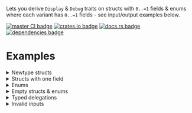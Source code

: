 <!-- cargo-rdme start -->

Lets you derive `Display` & `Debug` traits on structs with
`0..=1` fields & enums where each variant has `0..=1` fields - see input/output examples below.

[![master CI badge](https://img.shields.io/github/actions/workflow/status/Alorel/delegate-display-rs/ci.yml?label=master%20CI)](https://github.com/Alorel/delegate-display-rs/actions/workflows/ci.yml?query=branch%3Amaster)
[![crates.io badge](https://img.shields.io/crates/v/delegate-display)](https://crates.io/crates/delegate-display)
[![docs.rs badge](https://img.shields.io/docsrs/delegate-display?label=docs.rs)](https://docs.rs/delegate-display)
[![dependencies badge](https://img.shields.io/librariesio/release/cargo/delegate-display)](https://libraries.io/cargo/delegate-display)

# Examples

<details><summary>Newtype structs</summary>

```rust
// Input
#[derive(delegate_display::DelegateDisplay)]
struct Foo(SomeType);

// Output
impl fmt::Display for Foo {
  #[inline]
  fn fmt(&self, f: &mut fmt::Formatter<'_>) -> fmt::Result {
    fmt::Display::fmt(&self.0, f)
  }
}
````

</details>

<details><summary>Structs with one field</summary>

```rust
// Input
#[derive(delegate_display::DelegateDebug)]
struct Foo { some_field: SomeType }

// Output
impl fmt::Debug for Foo {
  #[inline]
  fn fmt(&self, f: &mut fmt::Formatter<'_>) -> fmt::Result {
    fmt::Debug::fmt(&self.some_field, f)
  }
}
````

</details>

<details><summary>Enums</summary>

```rust
// Input
enum MyEnum {
  Foo,
  Bar(SomeType),
  Qux { baz: SomeType }
}

// Output
fn fmt(&self, f: &mut fmt::Formatter<'_>) -> fmt::Result {
  match self {
    Self::Foo => f.write_str("Foo"),
    Self::Bar(inner) => DebugOrDisplay::fmt(inner, f),
    Self::Qux { baz } => DebugOrDisplay::fmt(baz, f),
  }
}
````

</details>

<details><summary>Empty structs & enums</summary>

```rust
// Input
struct Foo;
struct Bar{}
struct Qux();
enum Baz {}

// Output
fn fmt(&self, _: &mut fmt::Formatter<'_>) -> fmt::Result {
  Ok(())
}
````

</details>

<details><summary>Typed delegations</summary>

Can be useful for further prettifying the output.

```rust
/// Some type that `Deref`s to the type we want to use in our formatting, in this case, `str`.
#[derive(Debug)]
struct Wrapper(&'static str);

#[derive(DelegateDebug)]
#[ddebug(delegate_to(str))] // ignore `Wrapper` and debug the `str` it `Deref`s instead
struct Typed(Wrapper);

#[derive(DelegateDebug)] // Included for comparison
struct Base(Wrapper);

assert_eq!(format!("{:?}", Typed(Wrapper("foo"))), "\"foo\"");
assert_eq!(format!("{:?}", Base(Wrapper("bar"))), "Wrapper(\"bar\")");
```

</details>

<details><summary>Invalid inputs</summary>

```rust
#[derive(DelegateDisplay, Debug)]
#[dboth(delegate_to(String))] // `delegate_to` is not supported on enums
enum SomeEnum {
  Foo(Arc<String>)
}
```

```rust
#[derive(delegate_display::DelegateDebug)]
struct TooManyFields1 {
  foo: u8,
  bar: u8, // Only one field permitted
}
```

```rust
#[derive(delegate_display::DelegateDebug)]
struct TooManyFields2(u8, u8); // too many fields
```

```rust
#[derive(delegate_display::DelegateDebug)]
enum SomeEnum {
  A, // this is ok
  B(u8), // this is ok
  C { foo: u8 }, // this is ok
  D(u8, u8), // Only one field permitted
  E { foo: u8, bar: u8 } // Only one field permitted
}
```

```rust
#[derive(delegate_display::DelegateDebug)]
union Foo { bar: u8 } // Unions are not supported
```

</details>

<!-- cargo-rdme end -->
